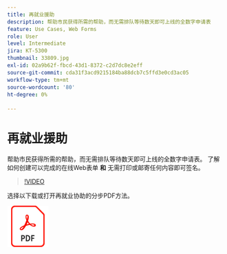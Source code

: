 ```yaml
---
title: 再就业援助
description: 帮助市民获得所需的帮助，而无需排队等待数天即可上线的全数字申请表
feature: Use Cases, Web Forms
role: User
level: Intermediate
jira: KT-5300
thumbnail: 33809.jpg
exl-id: 02a9b62f-fbcd-43d1-8372-c2d7dc8e2eff
source-git-commit: cda31f3acd9215184ba88dcb7c5ffd3e0cd3ac05
workflow-type: tm+mt
source-wordcount: '80'
ht-degree: 0%

---
```


# 再就业援助

帮助市民获得所需的帮助，而无需排队等待数天即可上线的全数字申请表。 了解如何创建可以完成的在线Web表单 **和** 无需打印或邮寄任何内容即可签名。

>[!VIDEO](https://video.tv.adobe.com/v/33809?quality=12&learn=on&hidetitle=true)

选择以下载或打开再就业协助的分步PDF方法。

[![下载PDF方法](../assets/acrobat_PDF_96.png)](../assets/UseCaseRecipe-EN-CreatingWebForms-Reemployment.pdf)
